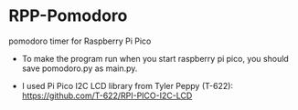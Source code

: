 # RPP-Pomodoro
pomodoro timer for Raspberry Pi Pico

* To make the program run when you start raspberry pi pico, you should save pomodoro.py as main.py. 

* I used Pi Pico I2C LCD library from Tyler Peppy (T-622):
https://github.com/T-622/RPI-PICO-I2C-LCD
